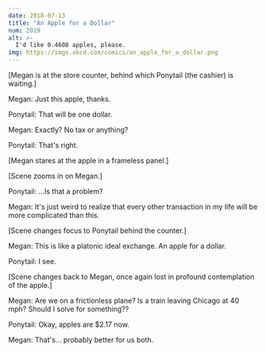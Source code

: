 ```yaml
---
date: 2018-07-13
title: "An Apple for a Dollar"
num: 2019
alt: >-
  I'd like 0.4608 apples, please.
img: https://imgs.xkcd.com/comics/an_apple_for_a_dollar.png
---
```

[Megan is at the store counter, behind which Ponytail (the cashier) is waiting.]

Megan: Just this apple, thanks.

Ponytail: That will be one dollar.

Megan: Exactly? No tax or anything?

Ponytail: That's right.

[Megan stares at the apple in a frameless panel.]

[Scene zooms in on Megan.]

Ponytail: ...Is that a problem?

Megan: It's just weird to realize that every other transaction in my life will be more complicated than this.

[Scene changes focus to Ponytail behind the counter.]

Megan: This is like a platonic ideal exchange. An apple for a dollar.

Ponytail: I see.

[Scene changes back to Megan, once again lost in profound contemplation of the apple.]

Megan: Are we on a frictionless plane? Is a train leaving Chicago at 40 mph? Should I solve for something??

Ponytail: Okay, apples are $2.17 now.

Megan: That's... probably better for us both.